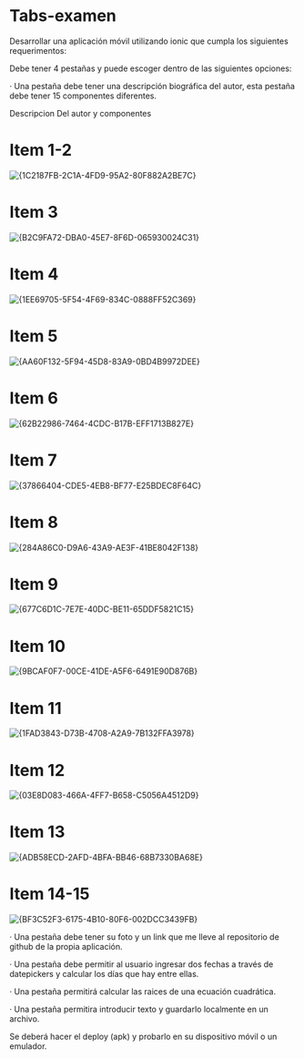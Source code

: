 # Tabs-examen



Desarrollar una aplicación móvil utilizando ionic que cumpla los siguientes requerimentos:

Debe tener 4 pestañas y puede escoger dentro de las siguientes opciones:

·       Una pestaña debe tener una descripción biográfica del autor, esta pestaña debe tener 15 componentes diferentes.

Descripcion Del autor y componentes 


# Item 1-2
![{1C2187FB-2C1A-4FD9-95A2-80F882A2BE7C}](https://github.com/user-attachments/assets/c68920bb-8903-47cd-a540-8f974c11af4a)
# Item 3
![{B2C9FA72-DBA0-45E7-8F6D-065930024C31}](https://github.com/user-attachments/assets/9b61d541-f351-4049-8149-c2555d0ae18a)
# Item 4
![{1EE69705-5F54-4F69-834C-0888FF52C369}](https://github.com/user-attachments/assets/c45275a6-5a59-406b-9d2b-779125bb95ab)
# Item 5
![{AA60F132-5F94-45D8-83A9-0BD4B9972DEE}](https://github.com/user-attachments/assets/40957aa1-966c-4c5e-9a41-de75e3ea049e)
# Item 6
![{62B22986-7464-4CDC-B17B-EFF1713B827E}](https://github.com/user-attachments/assets/9f015edc-a176-4339-972c-e89d22b2283f)
# Item 7
![{37866404-CDE5-4EB8-BF77-E25BDEC8F64C}](https://github.com/user-attachments/assets/8ad7ff33-9260-4ecf-907f-d156100c88ee)
# Item 8
![{284A86C0-D9A6-43A9-AE3F-41BE8042F138}](https://github.com/user-attachments/assets/855ad829-583e-448f-b6d2-0524b543e559)
# Item 9
![{677C6D1C-7E7E-40DC-BE11-65DDF5821C15}](https://github.com/user-attachments/assets/82a21a90-5be1-4dd3-b518-39a9b7ffb67b)
# Item 10
![{9BCAF0F7-00CE-41DE-A5F6-6491E90D876B}](https://github.com/user-attachments/assets/46b82ea5-a8eb-441a-8df0-4ff771343911)
# Item 11
![{1FAD3843-D73B-4708-A2A9-7B132FFA3978}](https://github.com/user-attachments/assets/087306ad-76ce-409d-b3f0-89a2f73dc988)
# Item 12
![{03E8D083-466A-4FF7-B658-C5056A4512D9}](https://github.com/user-attachments/assets/39b839b2-0965-4519-9f21-2b771b421c19)
# Item 13
![{ADB58ECD-2AFD-4BFA-BB46-68B7330BA68E}](https://github.com/user-attachments/assets/5aa69335-2400-44bc-bd6b-360497a43357)
# Item 14-15
![{BF3C52F3-6175-4B10-80F6-002DCC3439FB}](https://github.com/user-attachments/assets/eedf265f-757a-477b-8aa1-2f3aa143c91a)
















·       Una pestaña debe tener su foto y un link que me lleve al repositorio de github de la propia aplicación.

·       Una pestaña debe permitir al usuario ingresar dos fechas a través de datepickers y calcular los días que hay entre ellas.

·       Una pestaña permitirá calcular las raices de una ecuación cuadrática.

·       Una pestaña permitira introducir texto y guardarlo localmente en un archivo.

Se deberá hacer el deploy (apk) y probarlo en su dispositivo móvil o un emulador.





























